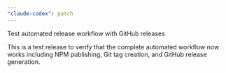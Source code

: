 ```yaml
---
"claude-codex": patch
---
```


Test automated release workflow with GitHub releases

This is a test release to verify that the complete automated workflow now works including NPM publishing, Git tag creation, and GitHub release generation.